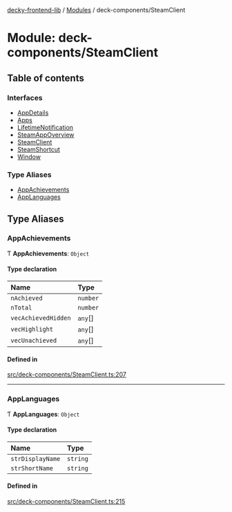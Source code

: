 [decky-frontend-lib](../README.md) / [Modules](../modules.md) / deck-components/SteamClient

# Module: deck-components/SteamClient

## Table of contents

### Interfaces

- [AppDetails](../interfaces/deck_components_SteamClient.AppDetails.md)
- [Apps](../interfaces/deck_components_SteamClient.Apps.md)
- [LifetimeNotification](../interfaces/deck_components_SteamClient.LifetimeNotification.md)
- [SteamAppOverview](../interfaces/deck_components_SteamClient.SteamAppOverview.md)
- [SteamClient](../interfaces/deck_components_SteamClient.SteamClient.md)
- [SteamShortcut](../interfaces/deck_components_SteamClient.SteamShortcut.md)
- [Window](../interfaces/deck_components_SteamClient.Window.md)

### Type Aliases

- [AppAchievements](deck_components_SteamClient.md#appachievements)
- [AppLanguages](deck_components_SteamClient.md#applanguages)

## Type Aliases

### AppAchievements

Ƭ **AppAchievements**: `Object`

#### Type declaration

| Name | Type |
| :------ | :------ |
| `nAchieved` | `number` |
| `nTotal` | `number` |
| `vecAchievedHidden` | `any`[] |
| `vecHighlight` | `any`[] |
| `vecUnachieved` | `any`[] |

#### Defined in

[src/deck-components/SteamClient.ts:207](https://github.com/SteamDeckHomebrew/decky-frontend-lib/blob/f0379e5/src/deck-components/SteamClient.ts#L207)

___

### AppLanguages

Ƭ **AppLanguages**: `Object`

#### Type declaration

| Name | Type |
| :------ | :------ |
| `strDisplayName` | `string` |
| `strShortName` | `string` |

#### Defined in

[src/deck-components/SteamClient.ts:215](https://github.com/SteamDeckHomebrew/decky-frontend-lib/blob/f0379e5/src/deck-components/SteamClient.ts#L215)
